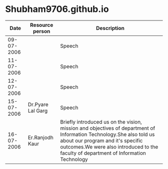 # Shubham9706.github.io

|Date|Resource person|Description|
| ----------- | ----------- |-----------|
|09-07-2006||Speech|
|11-07-2006||Speech|
|12-07-2006||Speech|
|15-07-2006|Dr.Pyare Lal Garg|Speech|
|16-07-2006|Er.Ranjodh Kaur|Briefly introduced us on the vision, mission and objectives of department of Information Technology.She also told us about our program and it's specific outcomes.We were also introduced to the faculty of department of Information Technology|